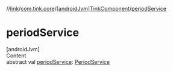 //[link](../../index.md)/[com.tink.core](../index.md)/[[androidJvm]TinkComponent](index.md)/[periodService](period-service.md)



# periodService  
[androidJvm]  
Content  
abstract val [periodService](period-service.md): [PeriodService](../../com.tink.service.time/[android-jvm]-period-service/index.md)  



